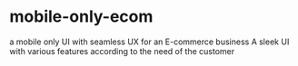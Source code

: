 # mobile-only-ecom
a mobile only UI with seamless UX for an E-commerce business
A sleek UI with various features according to the need of the customer
